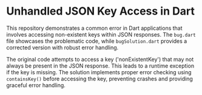 # Unhandled JSON Key Access in Dart

This repository demonstrates a common error in Dart applications that involves accessing non-existent keys within JSON responses.  The `bug.dart` file showcases the problematic code, while `bugSolution.dart` provides a corrected version with robust error handling.

The original code attempts to access a key ('nonExistentKey') that may not always be present in the JSON response.  This leads to a runtime exception if the key is missing.  The solution implements proper error checking using `containsKey()` before accessing the key, preventing crashes and providing graceful error handling.